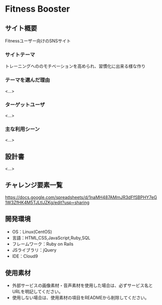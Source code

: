 # Fitness Booster

## サイト概要
Fitnessユーザー向けのSNSサイト

### サイトテーマ
トレーニングへののモチベーションを高められ、習慣化に出来る様な作り


### テーマを選んだ理由
<...>

### ターゲットユーザ
<...>

### 主な利用シーン
<...>

## 設計書
<...>

## チャレンジ要素一覧
https://docs.google.com/spreadsheets/d/1naMH487AMmJR3dFfSBPHY7eG1W3ZfHK4M5TJLtlJZKg/edit?usp=sharing

## 開発環境
- OS：Linux(CentOS)
- 言語：HTML,CSS,JavaScript,Ruby,SQL
- フレームワーク：Ruby on Rails
- JSライブラリ：jQuery
- IDE：Cloud9

## 使用素材
- 外部サービスの画像素材・音声素材を使用した場合は、必ずサービス名とURLを明記してください。
- 使用しない場合は、使用素材の項目をREADMEから削除してください。
